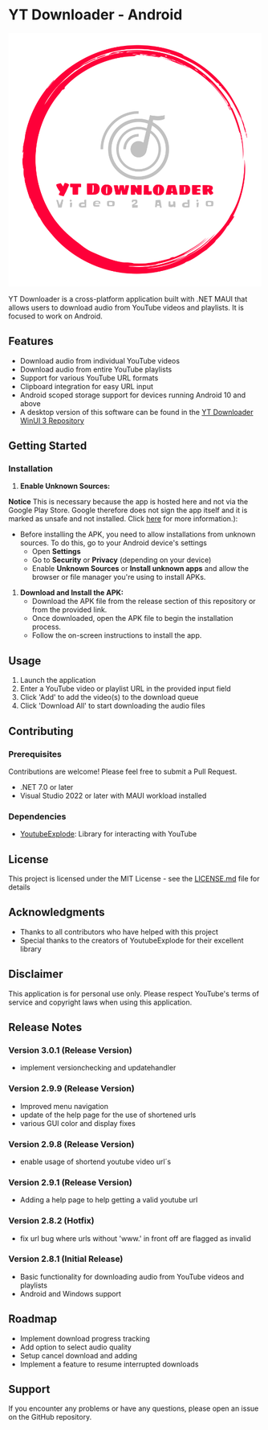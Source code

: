# YT Downloader - Android

![](Resources/Splash/splash.svg)

YT Downloader is a cross-platform application built with .NET MAUI that allows users to download audio from YouTube videos and playlists. It is focused to work on Android.

## Features

- Download audio from individual YouTube videos
- Download audio from entire YouTube playlists
- Support for various YouTube URL formats
- Clipboard integration for easy URL input
- Android scoped storage support for devices running Android 10 and above
- A desktop version of this software can be found in the [YT Downloader WinUI 3 Repository](https://github.com/sera619/YoutubeDownloader_WinUI3)

## Getting Started

### Installation

1. **Enable Unknown Sources:**
  
  **Notice** This is necessary because the app is hosted here and not via the Google Play Store. Google therefore does not sign the app itself and it is marked as unsafe and not installed. Click [here](https://www.airdroid.com/app-management/install-unknown-apps-android/) for more information.):
   
   - Before installing the APK, you need to allow installations from unknown sources. To do this, go to your Android device's settings
     - Open **Settings**
     - Go to **Security** or **Privacy** (depending on your device)
     - Enable **Unknown Sources** or **Install unknown apps** and allow the browser or file manager you're using to install APKs.

1. **Download and Install the APK:**
   - Download the APK file from the release section of this repository or from the provided link.
   - Once downloaded, open the APK file to begin the installation process.
   - Follow the on-screen instructions to install the app.

## Usage

1. Launch the application
2. Enter a YouTube video or playlist URL in the provided input field
3. Click 'Add' to add the video(s) to the download queue
4. Click 'Download All' to start downloading the audio files


## Contributing
### Prerequisites

Contributions are welcome! Please feel free to submit a Pull Request.
- .NET 7.0 or later
- Visual Studio 2022 or later with MAUI workload installed

### Dependencies
- [YoutubeExplode](https://github.com/Tyrrrz/YoutubeExplode): Library for interacting with YouTube

## License

This project is licensed under the MIT License - see the [LICENSE.md](LICENSE.md) file for details

## Acknowledgments

- Thanks to all contributors who have helped with this project
- Special thanks to the creators of YoutubeExplode for their excellent library

## Disclaimer

This application is for personal use only. Please respect YouTube's terms of service and copyright laws when using this application.

## Release Notes


### Version 3.0.1 (Release Version)
- implement versionchecking and updatehandler

### Version 2.9.9 (Release Version)
- Improved menu navigation
- update of the help page for the use of shortened urls
- various GUI color and display fixes

### Version 2.9.8 (Release Version)
- enable usage of shortend youtube video url´s

### Version 2.9.1 (Release Version)
- Adding a help page to help getting a valid youtube url

### Version 2.8.2 (Hotfix)
- fix url bug where urls without 'www.' in front off are flagged as invalid 

### Version 2.8.1 (Initial Release)
- Basic functionality for downloading audio from YouTube videos and playlists
- Android and Windows support

## Roadmap

- Implement download progress tracking
- Add option to select audio quality
- Setup cancel download and adding
- Implement a feature to resume interrupted downloads

## Support

If you encounter any problems or have any questions, please open an issue on the GitHub repository.
